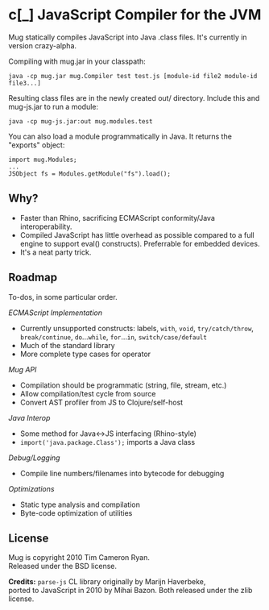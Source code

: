 c[_] JavaScript Compiler for the JVM
====================================

Mug statically compiles JavaScript into Java .class files.
It's currently in version crazy-alpha.

Compiling with mug.jar in your classpath:

	java -cp mug.jar mug.Compiler test test.js [module-id file2 module-id file3...]
	
Resulting class files are in the newly created out/ directory.
Include this and mug-js.jar to run a module:

    java -cp mug-js.jar:out mug.modules.test

You can also load a module programmatically in Java. It returns
the "exports" object:

    import mug.Modules;
    ...
    JSObject fs = Modules.getModule("fs").load();

Why?
----

* Faster than Rhino, sacrificing ECMAScript conformity/Java interoperability.
* Compiled JavaScript has little overhead as possible compared to a full engine to support eval() constructs). Preferrable for embedded devices.
* It's a neat party trick.

Roadmap
-------

To-dos, in some particular order.

*ECMAScript Implementation*

* Currently unsupported constructs: labels, `with`, `void`, `try/catch/throw`, `break/continue`, `do`...`while`, `for`...`in`, `switch/case/default`
* Much of the standard library
* More complete type cases for operator

*Mug API*

* Compilation should be programmatic (string, file, stream, etc.)
* Allow compilation/test cycle from source
* Convert AST profiler from JS to Clojure/self-host

*Java Interop*

* Some method for Java<->JS interfacing (Rhino-style)
* `import('java.package.Class');` imports a Java class 

*Debug/Logging*

* Compile line numbers/filenames into bytecode for debugging

*Optimizations*

* Static type analysis and compilation
* Byte-code optimization of utilities

License
-------

Mug is copyright 2010 Tim Cameron Ryan.  
Released under the BSD license.

**Credits:**
`parse-js` CL library originally by Marijn Haverbeke,  
ported to JavaScript in 2010 by Mihai Bazon.
Both released under the zlib license.